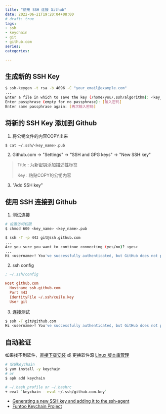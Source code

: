 ```yaml
---
title: "使用 SSH 连接 Github"
date: 2022-06-21T19:20:04+08:00
# draft: true
tags:
- ssh
- keychain
- git
- github.com
series:
categories:

---
```


## 生成新的 SSH Key

```bash
$ ssh-keygen -t rsa -b 4096 -C "your_email@example.com"
...
Enter a file in which to save the key (/home/you/.ssh/algorithm): <key_name>
Enter passphrase (empty for no passphrase): [输入密码]
Enter same passphrase again: [再次输入密码]
```

## 将新的 SSH Key 添加到 Github

1. 将公钥文件的内容COPY出来

```bash
$ cat ~/.ssh/<key_name>.pub
```

2. Github.com -> "Settings" -> "SSH and GPG keys" -> "New SSH key"

> Title : 为新密钥添加描述性标签
>
> Key : 粘贴COPY的公钥内容

3. "Add SSH key"

## 使用 SSH 连接到 Github

1. 测试连接
```bash
# 设置访问权限
$ chmod 600 <key_name> <key_name>.pub

$ ssh -T -p 443 git@ssh.github.com
...
Are you sure you want to continue connecting (yes/no)? <yes>
...
Hi <username>! You've successfully authenticated, but GitHub does not provide shell access.
```

2. ssh config
```ini
; ~/.ssh/config

Host github.com
  Hostname ssh.github.com
  Port 443
  IdentityFile ~/.ssh/cuile.key
  User git
```

3. 连接测试
```bash
$ ssh -T git@github.com
Hi <username>! You've successfully authenticated, but GitHub does not provide shell access.
```

## 自动验证

如果找不到软件，[直接下载安装](https://crpm.cn/keychain-2-8-5-1-el7-noarch-rpm/) 或 更换软件源 [Linux 版本库管理](../linux/Linux_repo_Manual.md)
```bash
# 安装keychain
$ yum install -y keychain
# or
$ apk add keychain

# ~/.bash_profile or ~/.bashrc
+ eval `keychain --eval ~/.ssh/github.com.key`
```

- [Generating a new SSH key and adding it to the ssh-agent](https://docs.github.com/cn/github-ae@latest/authentication/connecting-to-github-with-ssh/generating-a-new-ssh-key-and-adding-it-to-the-ssh-agent)
- [Funtoo Keychain Project](https://www.funtoo.org/Funtoo:Keychain)
